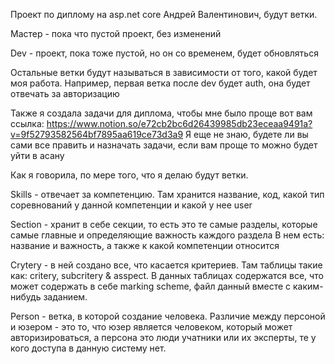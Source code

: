 ﻿Проект по диплому на asp.net core
Андрей Валентинович, будут ветки.

Мастер - пока что пустой проект, без изменений

Dev - проект, пока тоже пустой, но он со временем, будет обновляться

Остальные ветки будут называться в зависимости от того, какой будет моя работа.
Например, первая ветка после dev будет auth, она будет отвечать за авторизацию

Также я создала задачи для диплома, чтобы мне было проще
вот вам ссылка: https://www.notion.so/e72cb2bc6d26439985db23eceaa9491a?v=9f52793582564bf7895aa619ce73d3a9
Я еще не знаю, будете ли вы сами все править и назначать задачи, если вам проще то можно будет уйти в асану

Как я говорила, по мере того, что я делаю будут ветки. 

Skills - отвечает за компетенцию.
Там хранится название, код, какой тип соревнований у данной компетенции и какой у нее user

Section - хранит в себе секции, то есть это те самые разделы, которые самые главные и определяющие важность
каждого раздела
В нем есть: название и важность, а также к какой компетенции относится

Crytery - в ней создано все, что касается критериев. Там таблицы такие как: critery, subcritery & asspect.
В данных таблицах содержатся все, что может содержать в себе marking scheme, файл данный вместе с каким-нибудь
заданием.

Person - ветка, в которой создание человека. Различие между персоной и юзером - это то, что юзер является
 человеком, который может авторизироваться, а персона это люди учатники или их эксперты, те у кого доступа
в данную систему нет.